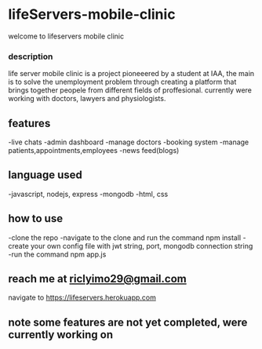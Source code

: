 # lifeServers-mobile-clinic

welcome to lifeservers mobile clinic

###  description ###
life server mobile clinic is a project  pioneeered by a student at IAA, the main is to solve the unemployment problem through creating a platform that brings together peopele
from different fields of proffesional. currently were working with doctors, lawyers and physiologists.

## features ##
-live chats
-admin dashboard
-manage doctors
-booking system
-manage patients,appointments,employees
-news feed(blogs)

## language used ##
-javascript, nodejs, express
-mongodb
-html, css

## how to use ##
-clone the repo
-navigate to the clone and run the command npm install
-create your own config file  with jwt string, port, mongodb connection string
-run the command npm app.js

## reach me at riclyimo29@gmail.com

navigate to https://lifeservers.herokuapp.com

## note some features are not yet completed, were currently working on
